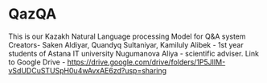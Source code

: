 # QazQA
This is our Kazakh Natural Language processing Model for Q&A system
Creators- Saken Aldiyar, Quandyq Sultaniyar, Kamiluly Alibek - 1st year students of Astana IT university
Nugumanova Aliya - scientific adviser.
Link to Google Drive - https://drive.google.com/drive/folders/1P5JlIM-vSdUDCuSTUSpH0u4wAvxAE6zd?usp=sharing
